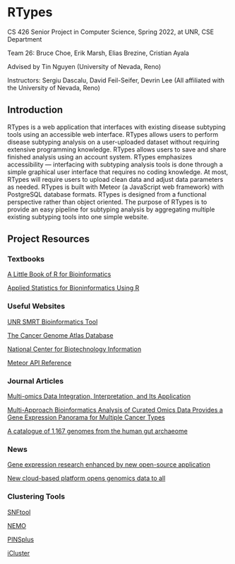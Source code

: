 # RTypes
CS 426 Senior Project in Computer Science, Spring 2022, at UNR, CSE Department

Team 26: Bruce Choe, Erik Marsh, Elias Brezine, Cristian Ayala

Advised by Tin Nguyen (University of Nevada, Reno)

Instructors: Sergiu Dascalu, David Feil-Seifer, Devrin Lee (All affiliated with the University of Nevada, Reno)

## Introduction
RTypes is a web application that interfaces with existing disease subtyping tools using an accessible web interface. RTypes allows users to perform disease subtyping analysis on a user-uploaded dataset without requiring extensive programming knowledge. RTypes allows users to save and share finished analysis using an account system. RTypes emphasizes accessibility — interfacing with subtyping analysis tools is done through a simple graphical user interface that requires no coding knowledge. At most, RTypes will require users to upload clean data and adjust data parameters as needed. RTypes is built with Meteor (a JavaScript web framework) with PostgreSQL database formats. RTypes is designed from a functional perspective rather than object oriented. The purpose of RTypes is to provide an easy pipeline for subtyping analysis by aggregating multiple existing subtyping tools into one simple website. 

## Project Resources

### Textbooks
[A Little Book of R for Bioinformatics](https://a-little-book-of-r-for-bioinformatics.readthedocs.io/en/latest/#)

[Applied Statistics for Bioninformatics Using R](https://cran.r-project.org/doc/contrib/Krijnen-IntroBioInfStatistics.pdf)

### Useful Websites
[UNR SMRT Bioinformatics Tool](https://bioinformatics.cse.unr.edu/software/SMRT/)

[The Cancer Genome Atlas Database](https://www.cancer.gov/about-nci/organization/ccg/research/structural-genomics/tcga)

[National Center for Biotechnology Information](https://www.ncbi.nlm.nih.gov/)

[Meteor API Reference](https://docs.meteor.com/)

### Journal Articles
[Multi-omics Data Integration, Interpretation, and Its Application](https://journals.sagepub.com/doi/full/10.1177/1177932219899051)

[Multi-Approach Bioinformatics Analysis of Curated Omics Data Provides a Gene Expression Panorama for Multiple Cancer Types](https://www.frontiersin.org/articles/10.3389/fgene.2020.586602/full)

[A catalogue of 1,167 genomes from the human gut archaeome](https://www.nature.com/articles/s41564-021-01020-9)

### News
[Gene expression research enhanced by new open-source application](https://factor.niehs.nih.gov/2022/1/science-highlights/gene-expression-research/index.htm)

[New cloud-based platform opens genomics data to all](https://www.sciencedaily.com/releases/2022/01/220112145118.htm)

### Clustering Tools
[SNFtool](https://cran.r-project.org/web/packages/SNFtool/index.html)

[NEMO](https://github.com/Shamir-Lab/NEMO)

[PINSplus](https://cran.r-project.org/web/packages/PINSPlus/index.html)

[iCluster](https://cran.r-project.org/web/packages/iCluster/)
